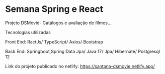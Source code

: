 # Semana Spring e React
  
 Projeto DSMovie- Catálogos e avaliação de filmes...
 
 Tecnologias utilizadas
 
 Front End: RactJs/ TypeScript/ Axios/ Bootstrap
 
 Back End: Springboot,Spring Data Jpa/ Java 17/ Jpa/ Hibernate/ Postgresql 12
 
 Link do projeto publicado no netlify: https://santana-dsmovie.netlify.app/
 
 










